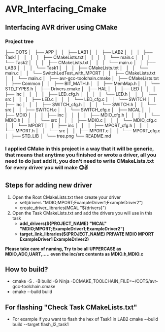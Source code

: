 # AVR_Interfacing_Cmake 
## Interfacing AVR driver using CMake
### Project tree
├── COTS
│   ├── APP
│   │   ├── LAB1
│   │   ├── LAB2
│   │   │   ├── Task1
│   │   │   │   ├── CMakeLists.txt
│   │   │   │   └── main.c
│   │   │   └── Task2
│   │   │       ├── CMakeLists.txt
│   │   │       └── main.c
│   │   ├── LAB3
│   │   │   └── Task1
│   │   │       ├── CMakeLists.txt
│   │   │       └── main.c
│   │   └── SwitchLedTest_with_MPORT
│   │       ├── CMakeLists.txt
│   │       └── main.c
│   ├── avr-gcc-toolchain.cmake
│   ├── CMakeLists.txt
│   ├── Common
│   │   ├── BIT_MATH.h
│   │   ├── MemMap.h
│   │   └── STD_TYPES.h
│   ├── Drivers.cmake
│   ├── HAL
│   │   ├── LED
│   │   │   ├── inc
│   │   │   │   ├── LED_cfg.h
│   │   │   │   └── LED.h
│   │   │   └── src
│   │   │       ├── LED.c
│   │   │       └── LED_cfg.c
│   │   └── SWITCH
│   │       ├── inc
│   │       │   ├── SWITCH_cfg.h
│   │       │   └── SWITCH.h
│   │       └── src
│   │           ├── SWITCH.c
│   │           └── SWITCH_cfg.c
│   ├── MCAL
│   │   ├── MDIO
│   │   │   ├── inc
│   │   │   │   ├── MDIO_cfg.h
│   │   │   │   └── MDIO.h
│   │   │   └── src
│   │   │       ├── MDIO.c
│   │   │       └── MDIO_cfg.c
│   │   └── MPORT
│   │       ├── inc
│   │       │   ├── MPORT_cfg.h
│   │       │   └── MPORT.h
│   │       └── src
│   │           ├── MPORT.c
│   │           └── MPORT_cfg.c
│   ├── STD_LIB
│   └── tree.png
└── README.md

 ### I applied CMake in this project in a way that it will be generic, that means that anytime you finished or wrote a driver, all you need to do just add it, you don't need to write CMakeLists.txt for every driver you will make 😉✌️ 
## Steps for adding new driver 
1. Open the Root CMakeLists.txt then create your driver
    - set(drivers "MDIO;MPORT;ExampleDriver1;ExampleDriver2")
    - create_driver_libraries(MCAL "${drivers}")
2. Open the Task CMakeLists.txt and add the drivers you will use in this task
    - **add_drivers(${PROJECT_NAME}  "MCAL" "MDIO;MPORT;ExampleDriver1;ExampleDriver2")**
    - **target_link_libraries(${PROJECT_NAME} PRIVATE MDIO MPORT ExampleDriver1 ExampleDriver2)**
    
**Please take care of naming, Try to be all UPPERCASE as MDIO,ADC,UART,..... even the inc/src contents as MDIO.h,MDIO.c**
##
## How to build? 
- cmake -S . -B build -G Ninja -DCMAKE_TOOLCHAIN_FILE=~/COTS/avr-gcc-toolchain.cmake
- cmake --build build 
##
## For flashing "Check Task CMakeLists.txt"
- For example if you want to flash the hex of Task1 in LAB2
   cmake --build build --target flash_l2_task1 
